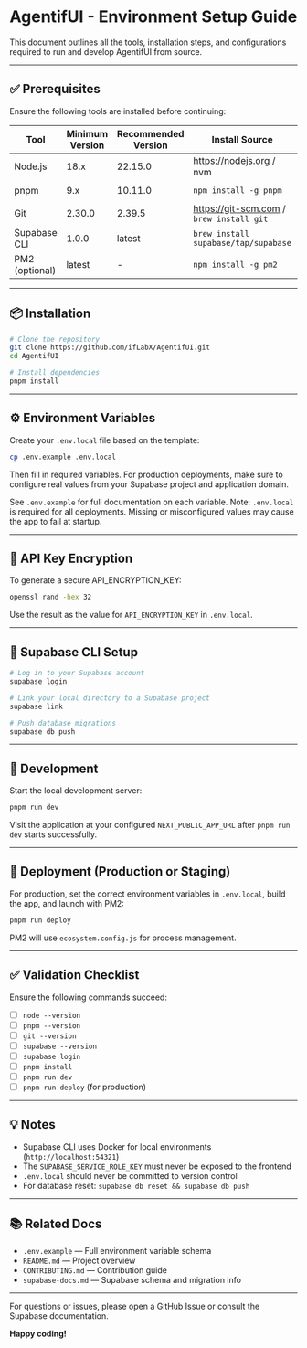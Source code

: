 # AgentifUI - Environment Setup Guide

This document outlines all the tools, installation steps, and configurations required to run and develop AgentifUI from source.

---

## ✅ Prerequisites

Ensure the following tools are installed before continuing:

| Tool           | Minimum Version | Recommended Version | Install Source                           | Verify Command       |
| -------------- | --------------- | ------------------- | ---------------------------------------- | -------------------- |
| Node.js        | 18.x            | 22.15.0             | https://nodejs.org / nvm                 | `node --version`     |
| pnpm           | 9.x             | 10.11.0             | `npm install -g pnpm`                    | `pnpm --version`     |
| Git            | 2.30.0          | 2.39.5              | https://git-scm.com / `brew install git` | `git --version`      |
| Supabase CLI   | 1.0.0           | latest              | `brew install supabase/tap/supabase`     | `supabase --version` |
| PM2 (optional) | latest          | -                   | `npm install -g pm2`                     | `pm2 --version`      |

---

## 📦 Installation

```bash
# Clone the repository
git clone https://github.com/ifLabX/AgentifUI.git
cd AgentifUI

# Install dependencies
pnpm install
```

---

## ⚙️ Environment Variables

Create your `.env.local` file based on the template:

```bash
cp .env.example .env.local
```

Then fill in required variables. For production deployments, make sure to configure real values from your Supabase project and application domain.

See `.env.example` for full documentation on each variable.
Note: `.env.local` is required for all deployments. Missing or misconfigured values may cause the app to fail at startup.

---

## 🔑 API Key Encryption

To generate a secure API_ENCRYPTION_KEY:

```bash
openssl rand -hex 32
```

Use the result as the value for `API_ENCRYPTION_KEY` in `.env.local`.

---

## 🔗 Supabase CLI Setup

```bash
# Log in to your Supabase account
supabase login

# Link your local directory to a Supabase project
supabase link

# Push database migrations
supabase db push
```

---

## 🧪 Development

Start the local development server:

```bash
pnpm run dev
```

Visit the application at your configured `NEXT_PUBLIC_APP_URL` after `pnpm run dev` starts successfully.

---

## 🚀 Deployment (Production or Staging)

For production, set the correct environment variables in `.env.local`, build the app, and launch with PM2:

```bash
pnpm run deploy
```

PM2 will use `ecosystem.config.js` for process management.

---

## ✅ Validation Checklist

Ensure the following commands succeed:

- [ ] `node --version`
- [ ] `pnpm --version`
- [ ] `git --version`
- [ ] `supabase --version`
- [ ] `supabase login`
- [ ] `pnpm install`
- [ ] `pnpm run dev`
- [ ] `pnpm run deploy` (for production)

---

## 💡 Notes

- Supabase CLI uses Docker for local environments (`http://localhost:54321`)
- The `SUPABASE_SERVICE_ROLE_KEY` must never be exposed to the frontend
- `.env.local` should never be committed to version control
- For database reset: `supabase db reset && supabase db push`

---

## 📚 Related Docs

- `.env.example` — Full environment variable schema
- `README.md` — Project overview
- `CONTRIBUTING.md` — Contribution guide
- `supabase-docs.md` — Supabase schema and migration info

---

For questions or issues, please open a GitHub Issue or consult the Supabase documentation.

**Happy coding!**

```

```
